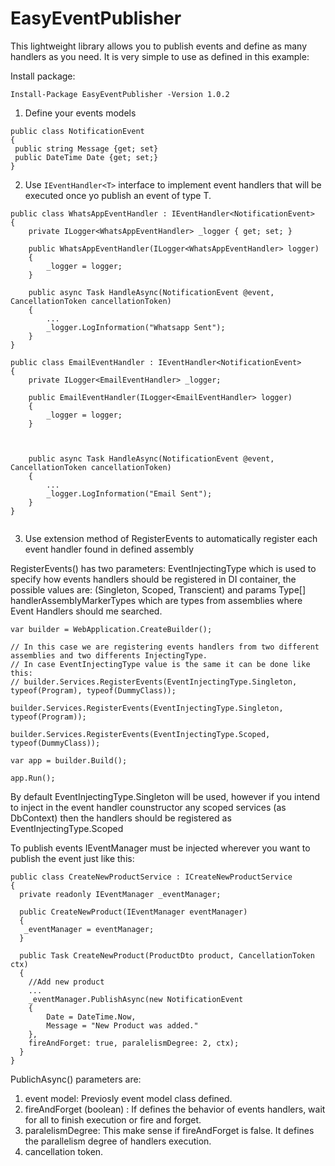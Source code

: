 # EasyEventPublisher
This lightweight library allows you to publish events and define as many handlers as you need. It is very simple to use as defined in this example:

Install package:
```
Install-Package EasyEventPublisher -Version 1.0.2
```

1. Define your events models
```
public class NotificationEvent
{
 public string Message {get; set}
 public DateTime Date {get; set;}
}
```
2. Use ```IEventHandler<T>``` interface to implement event handlers that will be executed once yo publish an event of type T.
```
public class WhatsAppEventHandler : IEventHandler<NotificationEvent>
{
    private ILogger<WhatsAppEventHandler> _logger { get; set; }

    public WhatsAppEventHandler(ILogger<WhatsAppEventHandler> logger)
    {
        _logger = logger;
    }

    public async Task HandleAsync(NotificationEvent @event, CancellationToken cancellationToken)
    {
        ...
        _logger.LogInformation("Whatsapp Sent");
    }
}

public class EmailEventHandler : IEventHandler<NotificationEvent>
{
    private ILogger<EmailEventHandler> _logger;

    public EmailEventHandler(ILogger<EmailEventHandler> logger)
    {
        _logger = logger;
    }



    public async Task HandleAsync(NotificationEvent @event, CancellationToken cancellationToken)
    {
        ...
        _logger.LogInformation("Email Sent");
    }
}


``` 

3. Use extension method of RegisterEvents to automatically register each event handler found in defined assembly

RegisterEvents() has two parameters: EventInjectingType which is used to specify how events handlers should be registered in DI container, the possible values are:
(Singleton, Scoped, Transcient) and params Type[] handlerAssemblyMarkerTypes which are types from assemblies where Event Handlers should me searched.

```
var builder = WebApplication.CreateBuilder();

// In this case we are registering events handlers from two different assemblies and two differents InjectingType.
// In case EventInjectingType value is the same it can be done like this:
// builder.Services.RegisterEvents(EventInjectingType.Singleton, typeof(Program), typeof(DummyClass));

builder.Services.RegisterEvents(EventInjectingType.Singleton, typeof(Program));

builder.Services.RegisterEvents(EventInjectingType.Scoped, typeof(DummyClass));

var app = builder.Build();

app.Run();

```

By default EventInjectingType.Singleton will be used, however if you intend to inject in the event handler counstructor any scoped services (as DbContext) then the handlers should be registered as EventInjectingType.Scoped

To publish events IEventManager must be injected wherever you want to publish the event just like this:

```
public class CreateNewProductService : ICreateNewProductService
{
  private readonly IEventManager _eventManager;
  
  public CreateNewProduct(IEventManager eventManager)
  {
   _eventManager = eventManager;
  }
  
  public Task CreateNewProduct(ProductDto product, CancellationToken ctx)
  {
    //Add new product
    ...
    _eventManager.PublishAsync(new NotificationEvent
    {
        Date = DateTime.Now,
        Message = "New Product was added."
    },
    fireAndForget: true, paralelismDegree: 2, ctx);
  }
}
```
PublichAsync() parameters are:
1. event model:  Previosly event model class defined.
2. fireAndForget (boolean) : If defines the behavior of events handlers, wait for all to finish execution or fire and forget.
3. paralelismDegree: This make sense if fireAndForget is false. It defines the parallelism degree of handlers execution.
4. cancellation token.
